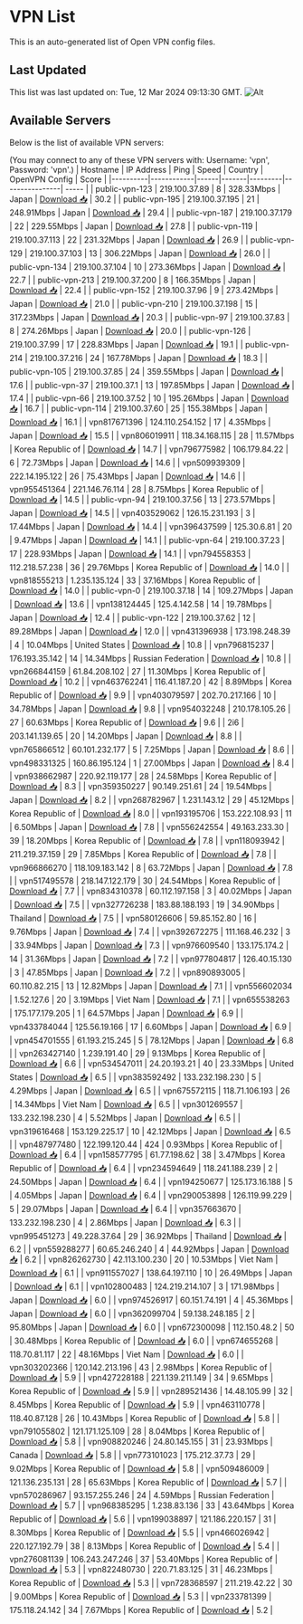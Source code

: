 # VPN List

This is an auto-generated list of Open VPN config files.

## Last Updated

This list was last updated on: Tue, 12 Mar 2024 09:13:30 GMT.
![Alt](https://repobeats.axiom.co/api/embed/186b98318ef1479477931607c1ad7d823f12451f.svg "Repobeats analytics image")

## Available Servers

Below is the list of available VPN servers:

(You may connect to any of these VPN servers with: Username: 'vpn', Password: 'vpn'.)
| Hostname | IP Address | Ping | Speed | Country | OpenVPN Config | Score |
|----------|------------|------|-------|---------|----------------| ----- |
| public-vpn-123 | 219.100.37.89 | 8 | 328.33Mbps | Japan | [Download 📥](./configs/server_0_JP.ovpn) | 30.2 |
| public-vpn-195 | 219.100.37.195 | 21 | 248.91Mbps | Japan | [Download 📥](./configs/server_1_JP.ovpn) | 29.4 |
| public-vpn-187 | 219.100.37.179 | 22 | 229.55Mbps | Japan | [Download 📥](./configs/server_2_JP.ovpn) | 27.8 |
| public-vpn-119 | 219.100.37.113 | 22 | 231.32Mbps | Japan | [Download 📥](./configs/server_3_JP.ovpn) | 26.9 |
| public-vpn-129 | 219.100.37.103 | 13 | 306.22Mbps | Japan | [Download 📥](./configs/server_4_JP.ovpn) | 26.0 |
| public-vpn-134 | 219.100.37.104 | 10 | 273.36Mbps | Japan | [Download 📥](./configs/server_5_JP.ovpn) | 22.7 |
| public-vpn-213 | 219.100.37.200 | 8 | 166.35Mbps | Japan | [Download 📥](./configs/server_6_JP.ovpn) | 22.4 |
| public-vpn-152 | 219.100.37.96 | 9 | 273.42Mbps | Japan | [Download 📥](./configs/server_7_JP.ovpn) | 21.0 |
| public-vpn-210 | 219.100.37.198 | 15 | 317.23Mbps | Japan | [Download 📥](./configs/server_8_JP.ovpn) | 20.3 |
| public-vpn-97 | 219.100.37.83 | 8 | 274.26Mbps | Japan | [Download 📥](./configs/server_9_JP.ovpn) | 20.0 |
| public-vpn-126 | 219.100.37.99 | 17 | 228.83Mbps | Japan | [Download 📥](./configs/server_10_JP.ovpn) | 19.1 |
| public-vpn-214 | 219.100.37.216 | 24 | 167.78Mbps | Japan | [Download 📥](./configs/server_11_JP.ovpn) | 18.3 |
| public-vpn-105 | 219.100.37.85 | 24 | 359.55Mbps | Japan | [Download 📥](./configs/server_12_JP.ovpn) | 17.6 |
| public-vpn-37 | 219.100.37.1 | 13 | 197.85Mbps | Japan | [Download 📥](./configs/server_13_JP.ovpn) | 17.4 |
| public-vpn-66 | 219.100.37.52 | 10 | 195.26Mbps | Japan | [Download 📥](./configs/server_14_JP.ovpn) | 16.7 |
| public-vpn-114 | 219.100.37.60 | 25 | 155.38Mbps | Japan | [Download 📥](./configs/server_15_JP.ovpn) | 16.1 |
| vpn817671396 | 124.110.254.152 | 17 | 4.35Mbps | Japan | [Download 📥](./configs/server_16_JP.ovpn) | 15.5 |
| vpn806019911 | 118.34.168.115 | 28 | 11.57Mbps | Korea Republic of | [Download 📥](./configs/server_17_KR.ovpn) | 14.7 |
| vpn796775982 | 106.179.84.22 | 6 | 72.73Mbps | Japan | [Download 📥](./configs/server_18_JP.ovpn) | 14.6 |
| vpn509939309 | 222.14.195.122 | 26 | 75.43Mbps | Japan | [Download 📥](./configs/server_19_JP.ovpn) | 14.6 |
| vpn955451364 | 221.146.76.114 | 28 | 8.75Mbps | Korea Republic of | [Download 📥](./configs/server_20_KR.ovpn) | 14.5 |
| public-vpn-94 | 219.100.37.56 | 13 | 273.57Mbps | Japan | [Download 📥](./configs/server_21_JP.ovpn) | 14.5 |
| vpn403529062 | 126.15.231.193 | 3 | 17.44Mbps | Japan | [Download 📥](./configs/server_22_JP.ovpn) | 14.4 |
| vpn396437599 | 125.30.6.81 | 20 | 9.47Mbps | Japan | [Download 📥](./configs/server_23_JP.ovpn) | 14.1 |
| public-vpn-64 | 219.100.37.23 | 17 | 228.93Mbps | Japan | [Download 📥](./configs/server_24_JP.ovpn) | 14.1 |
| vpn794558353 | 112.218.57.238 | 36 | 29.76Mbps | Korea Republic of | [Download 📥](./configs/server_25_KR.ovpn) | 14.0 |
| vpn818555213 | 1.235.135.124 | 33 | 37.16Mbps | Korea Republic of | [Download 📥](./configs/server_26_KR.ovpn) | 14.0 |
| public-vpn-0 | 219.100.37.18 | 14 | 109.27Mbps | Japan | [Download 📥](./configs/server_27_JP.ovpn) | 13.6 |
| vpn138124445 | 125.4.142.58 | 14 | 19.78Mbps | Japan | [Download 📥](./configs/server_28_JP.ovpn) | 12.4 |
| public-vpn-122 | 219.100.37.62 | 12 | 89.28Mbps | Japan | [Download 📥](./configs/server_29_JP.ovpn) | 12.0 |
| vpn431396938 | 173.198.248.39 | 4 | 10.04Mbps | United States | [Download 📥](./configs/server_30_US.ovpn) | 10.8 |
| vpn796815237 | 176.193.35.142 | 14 | 14.34Mbps | Russian Federation | [Download 📥](./configs/server_31_RU.ovpn) | 10.8 |
| vpn266844159 | 61.84.208.102 | 27 | 11.30Mbps | Korea Republic of | [Download 📥](./configs/server_32_KR.ovpn) | 10.2 |
| vpn463762241 | 116.41.187.20 | 42 | 8.89Mbps | Korea Republic of | [Download 📥](./configs/server_33_KR.ovpn) | 9.9 |
| vpn403079597 | 202.70.217.166 | 10 | 34.78Mbps | Japan | [Download 📥](./configs/server_34_JP.ovpn) | 9.8 |
| vpn954032248 | 210.178.105.26 | 27 | 60.63Mbps | Korea Republic of | [Download 📥](./configs/server_35_KR.ovpn) | 9.6 |
| 2i6 | 203.141.139.65 | 20 | 14.20Mbps | Japan | [Download 📥](./configs/server_36_JP.ovpn) | 8.8 |
| vpn765866512 | 60.101.232.177 | 5 | 7.25Mbps | Japan | [Download 📥](./configs/server_37_JP.ovpn) | 8.6 |
| vpn498331325 | 160.86.195.124 | 1 | 27.00Mbps | Japan | [Download 📥](./configs/server_38_JP.ovpn) | 8.4 |
| vpn938662987 | 220.92.119.177 | 28 | 24.58Mbps | Korea Republic of | [Download 📥](./configs/server_39_KR.ovpn) | 8.3 |
| vpn359350227 | 90.149.251.61 | 24 | 19.54Mbps | Japan | [Download 📥](./configs/server_40_JP.ovpn) | 8.2 |
| vpn268782967 | 1.231.143.12 | 29 | 45.12Mbps | Korea Republic of | [Download 📥](./configs/server_41_KR.ovpn) | 8.0 |
| vpn193195706 | 153.222.108.93 | 11 | 6.50Mbps | Japan | [Download 📥](./configs/server_42_JP.ovpn) | 7.8 |
| vpn556242554 | 49.163.233.30 | 39 | 18.20Mbps | Korea Republic of | [Download 📥](./configs/server_43_KR.ovpn) | 7.8 |
| vpn118093942 | 211.219.37.159 | 29 | 7.85Mbps | Korea Republic of | [Download 📥](./configs/server_44_KR.ovpn) | 7.8 |
| vpn966866270 | 118.109.183.142 | 8 | 63.72Mbps | Japan | [Download 📥](./configs/server_45_JP.ovpn) | 7.8 |
| vpn517495578 | 218.147.122.179 | 30 | 24.54Mbps | Korea Republic of | [Download 📥](./configs/server_46_KR.ovpn) | 7.7 |
| vpn834310378 | 60.112.197.158 | 3 | 40.02Mbps | Japan | [Download 📥](./configs/server_47_JP.ovpn) | 7.5 |
| vpn327726238 | 183.88.188.193 | 19 | 34.90Mbps | Thailand | [Download 📥](./configs/server_48_TH.ovpn) | 7.5 |
| vpn580126606 | 59.85.152.80 | 16 | 9.76Mbps | Japan | [Download 📥](./configs/server_49_JP.ovpn) | 7.4 |
| vpn392672275 | 111.168.46.232 | 3 | 33.94Mbps | Japan | [Download 📥](./configs/server_50_JP.ovpn) | 7.3 |
| vpn976609540 | 133.175.174.2 | 14 | 31.36Mbps | Japan | [Download 📥](./configs/server_51_JP.ovpn) | 7.2 |
| vpn977804817 | 126.40.15.130 | 3 | 47.85Mbps | Japan | [Download 📥](./configs/server_52_JP.ovpn) | 7.2 |
| vpn890893005 | 60.110.82.215 | 13 | 12.82Mbps | Japan | [Download 📥](./configs/server_53_JP.ovpn) | 7.1 |
| vpn556602034 | 1.52.127.6 | 20 | 3.19Mbps | Viet Nam | [Download 📥](./configs/server_54_VN.ovpn) | 7.1 |
| vpn655538263 | 175.177.179.205 | 1 | 64.57Mbps | Japan | [Download 📥](./configs/server_55_JP.ovpn) | 6.9 |
| vpn433784044 | 125.56.19.166 | 17 | 6.60Mbps | Japan | [Download 📥](./configs/server_56_JP.ovpn) | 6.9 |
| vpn454701555 | 61.193.215.245 | 5 | 78.12Mbps | Japan | [Download 📥](./configs/server_57_JP.ovpn) | 6.8 |
| vpn263427140 | 1.239.191.40 | 29 | 9.13Mbps | Korea Republic of | [Download 📥](./configs/server_58_KR.ovpn) | 6.6 |
| vpn534547011 | 24.20.193.21 | 40 | 23.33Mbps | United States | [Download 📥](./configs/server_59_US.ovpn) | 6.5 |
| vpn383592492 | 133.232.198.230 | 5 | 4.29Mbps | Japan | [Download 📥](./configs/server_60_JP.ovpn) | 6.5 |
| vpn675572115 | 118.71.106.193 | 26 | 14.34Mbps | Viet Nam | [Download 📥](./configs/server_61_VN.ovpn) | 6.5 |
| vpn301269557 | 133.232.198.230 | 4 | 5.52Mbps | Japan | [Download 📥](./configs/server_62_JP.ovpn) | 6.5 |
| vpn319616468 | 153.129.225.17 | 10 | 42.12Mbps | Japan | [Download 📥](./configs/server_63_JP.ovpn) | 6.5 |
| vpn487977480 | 122.199.120.44 | 424 | 0.93Mbps | Korea Republic of | [Download 📥](./configs/server_64_KR.ovpn) | 6.4 |
| vpn158577795 | 61.77.198.62 | 38 | 3.47Mbps | Korea Republic of | [Download 📥](./configs/server_65_KR.ovpn) | 6.4 |
| vpn234594649 | 118.241.188.239 | 2 | 24.50Mbps | Japan | [Download 📥](./configs/server_66_JP.ovpn) | 6.4 |
| vpn194250677 | 125.173.16.188 | 5 | 4.05Mbps | Japan | [Download 📥](./configs/server_67_JP.ovpn) | 6.4 |
| vpn290053898 | 126.119.99.229 | 5 | 29.07Mbps | Japan | [Download 📥](./configs/server_68_JP.ovpn) | 6.4 |
| vpn357663670 | 133.232.198.230 | 4 | 2.86Mbps | Japan | [Download 📥](./configs/server_69_JP.ovpn) | 6.3 |
| vpn995451273 | 49.228.37.64 | 29 | 36.92Mbps | Thailand | [Download 📥](./configs/server_70_TH.ovpn) | 6.2 |
| vpn559288277 | 60.65.246.240 | 4 | 44.92Mbps | Japan | [Download 📥](./configs/server_71_JP.ovpn) | 6.2 |
| vpn826262730 | 42.113.100.230 | 20 | 10.53Mbps | Viet Nam | [Download 📥](./configs/server_72_VN.ovpn) | 6.1 |
| vpn911557027 | 138.64.197.110 | 10 | 26.49Mbps | Japan | [Download 📥](./configs/server_73_JP.ovpn) | 6.1 |
| vpn102800483 | 124.219.214.107 | 3 | 171.98Mbps | Japan | [Download 📥](./configs/server_74_JP.ovpn) | 6.0 |
| vpn974526917 | 60.151.74.191 | 4 | 45.36Mbps | Japan | [Download 📥](./configs/server_75_JP.ovpn) | 6.0 |
| vpn362099704 | 59.138.248.185 | 2 | 95.80Mbps | Japan | [Download 📥](./configs/server_76_JP.ovpn) | 6.0 |
| vpn672300098 | 112.150.48.2 | 50 | 30.48Mbps | Korea Republic of | [Download 📥](./configs/server_77_KR.ovpn) | 6.0 |
| vpn674655268 | 118.70.81.117 | 22 | 48.16Mbps | Viet Nam | [Download 📥](./configs/server_78_VN.ovpn) | 6.0 |
| vpn303202366 | 120.142.213.196 | 43 | 2.98Mbps | Korea Republic of | [Download 📥](./configs/server_79_KR.ovpn) | 5.9 |
| vpn427228188 | 221.139.211.149 | 34 | 9.65Mbps | Korea Republic of | [Download 📥](./configs/server_80_KR.ovpn) | 5.9 |
| vpn289521436 | 14.48.105.99 | 32 | 8.45Mbps | Korea Republic of | [Download 📥](./configs/server_81_KR.ovpn) | 5.9 |
| vpn463110778 | 118.40.87.128 | 26 | 10.43Mbps | Korea Republic of | [Download 📥](./configs/server_82_KR.ovpn) | 5.8 |
| vpn791055802 | 121.171.125.109 | 28 | 8.04Mbps | Korea Republic of | [Download 📥](./configs/server_83_KR.ovpn) | 5.8 |
| vpn908820246 | 24.80.145.155 | 31 | 23.93Mbps | Canada | [Download 📥](./configs/server_84_CA.ovpn) | 5.8 |
| vpn773101023 | 175.212.37.73 | 29 | 9.02Mbps | Korea Republic of | [Download 📥](./configs/server_85_KR.ovpn) | 5.8 |
| vpn509486009 | 121.136.235.131 | 28 | 65.63Mbps | Korea Republic of | [Download 📥](./configs/server_86_KR.ovpn) | 5.7 |
| vpn570286967 | 93.157.255.246 | 24 | 4.59Mbps | Russian Federation | [Download 📥](./configs/server_87_RU.ovpn) | 5.7 |
| vpn968385295 | 1.238.83.136 | 33 | 43.64Mbps | Korea Republic of | [Download 📥](./configs/server_88_KR.ovpn) | 5.6 |
| vpn199038897 | 121.186.220.157 | 31 | 8.30Mbps | Korea Republic of | [Download 📥](./configs/server_89_KR.ovpn) | 5.5 |
| vpn466026942 | 220.127.192.79 | 38 | 8.13Mbps | Korea Republic of | [Download 📥](./configs/server_90_KR.ovpn) | 5.4 |
| vpn276081139 | 106.243.247.246 | 37 | 53.40Mbps | Korea Republic of | [Download 📥](./configs/server_91_KR.ovpn) | 5.3 |
| vpn822480730 | 220.71.83.125 | 31 | 46.23Mbps | Korea Republic of | [Download 📥](./configs/server_92_KR.ovpn) | 5.3 |
| vpn728368597 | 211.219.42.22 | 30 | 9.00Mbps | Korea Republic of | [Download 📥](./configs/server_93_KR.ovpn) | 5.3 |
| vpn233781399 | 175.118.24.142 | 34 | 7.67Mbps | Korea Republic of | [Download 📥](./configs/server_94_KR.ovpn) | 5.2 |
